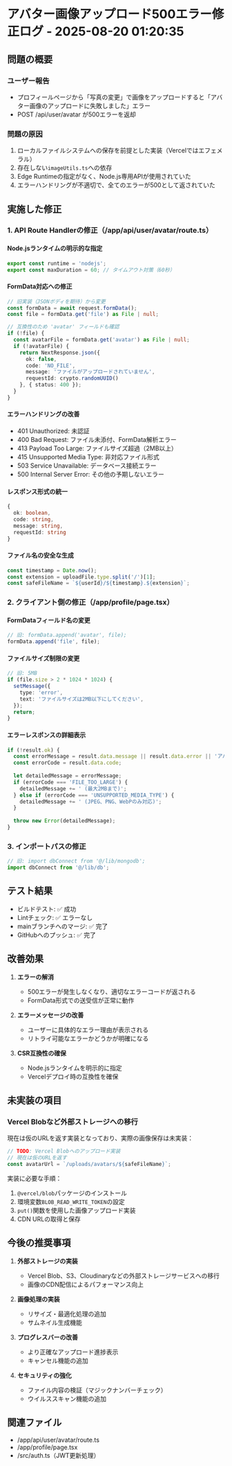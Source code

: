 # アバター画像アップロード500エラー修正ログ - 2025-08-20 01:20:35

## 問題の概要

### ユーザー報告
- プロフィールページから「写真の変更」で画像をアップロードすると「アバター画像のアップロードに失敗しました」エラー
- POST /api/user/avatar が500エラーを返却

### 問題の原因
1. ローカルファイルシステムへの保存を前提とした実装（Vercelではエフェメラル）
2. 存在しない`imageUtils.ts`への依存
3. Edge Runtimeの指定がなく、Node.js専用APIが使用されていた
4. エラーハンドリングが不適切で、全てのエラーが500として返されていた

## 実施した修正

### 1. API Route Handlerの修正（/app/api/user/avatar/route.ts）

#### Node.jsランタイムの明示的な指定
```typescript
export const runtime = 'nodejs';
export const maxDuration = 60; // タイムアウト対策（60秒）
```

#### FormData対応への修正
```typescript
// 旧実装（JSONボディを期待）から変更
const formData = await request.formData();
const file = formData.get('file') as File | null;

// 互換性のため 'avatar' フィールドも確認
if (!file) {
  const avatarFile = formData.get('avatar') as File | null;
  if (!avatarFile) {
    return NextResponse.json({ 
      ok: false, 
      code: 'NO_FILE', 
      message: 'ファイルがアップロードされていません',
      requestId: crypto.randomUUID()
    }, { status: 400 });
  }
}
```

#### エラーハンドリングの改善
- 401 Unauthorized: 未認証
- 400 Bad Request: ファイル未添付、FormData解析エラー
- 413 Payload Too Large: ファイルサイズ超過（2MB以上）
- 415 Unsupported Media Type: 非対応ファイル形式
- 503 Service Unavailable: データベース接続エラー
- 500 Internal Server Error: その他の予期しないエラー

#### レスポンス形式の統一
```typescript
{
  ok: boolean,
  code: string,
  message: string,
  requestId: string
}
```

#### ファイル名の安全な生成
```typescript
const timestamp = Date.now();
const extension = uploadFile.type.split('/')[1];
const safeFileName = `${userId}/${timestamp}.${extension}`;
```

### 2. クライアント側の修正（/app/profile/page.tsx）

#### FormDataフィールド名の変更
```typescript
// 旧: formData.append('avatar', file);
formData.append('file', file);
```

#### ファイルサイズ制限の変更
```typescript
// 旧: 5MB
if (file.size > 2 * 1024 * 1024) {
  setMessage({
    type: 'error',
    text: 'ファイルサイズは2MB以下にしてください',
  });
  return;
}
```

#### エラーレスポンスの詳細表示
```typescript
if (!result.ok) {
  const errorMessage = result.data.message || result.data.error || 'アバターのアップロードに失敗しました';
  const errorCode = result.data.code;
  
  let detailedMessage = errorMessage;
  if (errorCode === 'FILE_TOO_LARGE') {
    detailedMessage += ' (最大2MBまで)';
  } else if (errorCode === 'UNSUPPORTED_MEDIA_TYPE') {
    detailedMessage += ' (JPEG、PNG、WebPのみ対応)';
  }
  
  throw new Error(detailedMessage);
}
```

### 3. インポートパスの修正
```typescript
// 旧: import dbConnect from '@/lib/mongodb';
import dbConnect from '@/lib/db';
```

## テスト結果
- ビルドテスト: ✅ 成功
- Lintチェック: ✅ エラーなし
- mainブランチへのマージ: ✅ 完了
- GitHubへのプッシュ: ✅ 完了

## 改善効果

1. **エラーの解消**
   - 500エラーが発生しなくなり、適切なエラーコードが返される
   - FormData形式での送受信が正常に動作

2. **エラーメッセージの改善**
   - ユーザーに具体的なエラー理由が表示される
   - リトライ可能なエラーかどうかが明確になる

3. **CSR互換性の確保**
   - Node.jsランタイムを明示的に指定
   - Vercelデプロイ時の互換性を確保

## 未実装の項目

### Vercel Blobなど外部ストレージへの移行
現在は仮のURLを返す実装となっており、実際の画像保存は未実装：
```typescript
// TODO: Vercel Blobへのアップロード実装
// 現在は仮のURLを返す
const avatarUrl = `/uploads/avatars/${safeFileName}`;
```

実装に必要な手順：
1. `@vercel/blob`パッケージのインストール
2. 環境変数`BLOB_READ_WRITE_TOKEN`の設定
3. `put()`関数を使用した画像アップロード実装
4. CDN URLの取得と保存

## 今後の推奨事項

1. **外部ストレージの実装**
   - Vercel Blob、S3、Cloudinaryなどの外部ストレージサービスへの移行
   - 画像のCDN配信によるパフォーマンス向上

2. **画像処理の実装**
   - リサイズ・最適化処理の追加
   - サムネイル生成機能

3. **プログレスバーの改善**
   - より正確なアップロード進捗表示
   - キャンセル機能の追加

4. **セキュリティの強化**
   - ファイル内容の検証（マジックナンバーチェック）
   - ウイルススキャン機能の追加

## 関連ファイル
- /app/api/user/avatar/route.ts
- /app/profile/page.tsx
- /src/auth.ts（JWT更新処理）